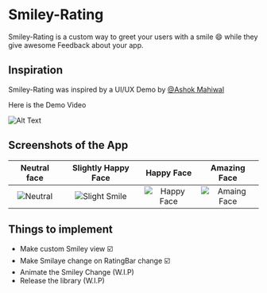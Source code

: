 # **Smiley-Rating**
Smiley-Rating is a custom way to greet your users with a smile :smile: while they give awesome Feedback about your app.

## Inspiration
Smiley-Rating was inspired by a UI/UX Demo by [@Ashok Mahiwal](https://www.linkedin.com/in/ashok-mahiwal-04758565/?miniProfileUrn=urn%3Ali%3Afs_miniProfile%3AACoAAA3J9fcBkBxr9yih5giAef-f9uuqCLx-X9g&lipi=urn%3Ali%3Apage%3Ad_flagship3_detail_base%3BOWGXbl%2FbQnOorA%2FpVErTvw%3D%3D)  

Here is the Demo Video

![Alt Text](https://raw.githubusercontent.com/YuganshT79/Smiley-Rating/master/images/demo.gif)


## Screenshots of the App

| Neutral face | Slightly Happy Face | Happy Face  | Amazing Face|
| :-------------: |:-------------:| :-----:|:---:|
| ![Neutral](https://raw.githubusercontent.com/YuganshT79/Smiley-Rating/master/images/Neutral.jpeg)  | ![Slight Smile](https://raw.githubusercontent.com/YuganshT79/Smiley-Rating/master/images/Slight.jpeg) | ![Happy Face](https://raw.githubusercontent.com/YuganshT79/Smiley-Rating/master/images/Happy.jpeg) |![Amaing Face](https://raw.githubusercontent.com/YuganshT79/Smiley-Rating/master/images/Amazing%20Face.jpeg)|


## Things to implement

- Make custom Smiley view :ballot_box_with_check:
- Make Smilaye change on RatingBar change :ballot_box_with_check:
- Animate the Smiley Change (W.I.P)
- Release the library (W.I.P)
